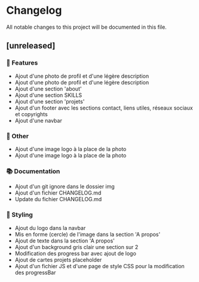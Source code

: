 # Changelog

All notable changes to this project will be documented in this file.

## [unreleased]

### 🚀 Features

- Ajout d'une photo de profil et d'une légère description
- Ajout d'une photo de profil et d'une légère description
- Ajout d'une section 'about'
- Ajout d'une section SKILLS
- Ajout d'une section 'projets'
- Ajout d'un footer avec les sections contact, liens utiles, réseaux sociaux et copyrights
- Ajout d'une navbar

### 💼 Other

- Ajout d'une image logo à la place de la photo
- Ajout d'une image logo à la place de la photo

### 📚 Documentation

- Ajout d'un git ignore dans le dossier img
- Ajout d'un fichier CHANGELOG.md
- Update du fichier CHANGELOG.md

### 🎨 Styling

- Ajout du logo dans la navbar
- Mis en forme (cercle) de l'image dans la section 'A propos'
- Ajout de texte dans la section 'A propos'
- Ajout d'un background gris clair une section sur 2
- Modification des progress bar avec ajout de logo
- Ajout de cartes projets placeholder
- Ajout d'un fichier JS et d'une page de style CSS pour la modification des progressBar

<!-- generated by git-cliff -->
